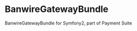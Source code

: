 BanwireGatewayBundle
====================

BanwireGatewayBundle for Symfony2, part of Payment Suite
